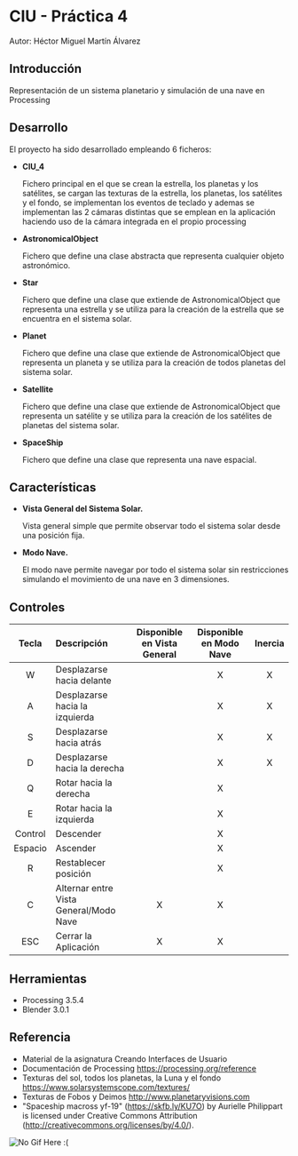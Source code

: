 # CIU - Práctica 4

Autor: Héctor Miguel Martín Álvarez

## Introducción

Representación de un sistema planetario y simulación de una nave en Processing

## Desarrollo

El proyecto ha sido desarrollado empleando 6 ficheros: 
  - <b>CIU_4</b> </br><p>Fichero principal en el que se crean la estrella, los planetas y los satélites, se cargan las texturas de la estrella, los planetas, los satélites y el fondo, se implementan los eventos de teclado y ademas se implementan las 2 cámaras distintas que se emplean en la aplicación haciendo uso de la cámara integrada en el propio processing</p>
  - <b>AstronomicalObject</b> </br><p>Fichero que define una clase abstracta que representa cualquier objeto astronómico.</p>
  - <b>Star</b> </br><p>Fichero que define una clase que extiende de AstronomicalObject que representa una estrella y se utiliza para la creación de la estrella que se encuentra en el sistema solar.</p>
  - <b>Planet</b> </br><p>Fichero que define una clase que extiende de AstronomicalObject que representa un planeta y se utiliza para la creación de todos planetas del sistema solar.</p>
  - <b>Satellite</b> </br><p>Fichero que define una clase que extiende de AstronomicalObject que representa un satélite y se utiliza para la creación de los satélites de planetas del sistema solar.</p>
  - <b>SpaceShip</b> </br><p>Fichero que define una clase que representa una nave espacial.</p>

## Características

  - <b>Vista General del Sistema Solar.</b> </br> <p> Vista general simple que permite observar todo el sistema solar desde una posición fija.</p>
  - <b>Modo Nave.</b> </br> <p> El modo nave permite navegar por todo el sistema solar sin restricciones simulando el movimiento de una nave en 3 dimensiones.</p>

## Controles

|Tecla|Descripción|Disponible en Vista General|Disponible en Modo Nave|Inercia|
|:---:|:----------|:-------------------------:|:---------------------:|:-----:|
|W|Desplazarse hacia delante||X|X|
|A|Desplazarse hacia la izquierda||X|X|
|S|Desplazarse hacia atrás||X|X|
|D|Desplazarse hacia la derecha||X|X|
|Q|Rotar hacia la derecha||X||
|E|Rotar hacia la izquierda||X||
|Control|Descender||X||
|Espacio|Ascender||X||
|R|Restablecer posición||X||
|C|Alternar entre Vista General/Modo Nave|X|X||
|ESC|Cerrar la Aplicación|X|X||


## Herramientas

  - Processing 3.5.4
  - Blender 3.0.1

## Referencia

  - Material de la asignatura Creando Interfaces de Usuario
  - Documentación de Processing https://processing.org/reference
  - Texturas del sol, todos los planetas, la Luna y el fondo https://www.solarsystemscope.com/textures/
  - Texturas de Fobos y Deimos http://www.planetaryvisions.com
  - "Spaceship macross yf-19" (https://skfb.ly/KU7O) by Aurielle Philippart is licensed under Creative Commons Attribution (http://creativecommons.org/licenses/by/4.0/).

![No Gif Here :(](https://github.com/HectorMartinAlvarez/CIU_4/blob/main/out-min.gif)
